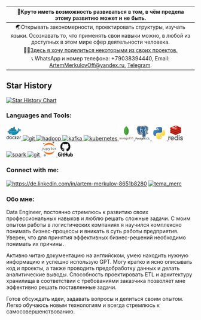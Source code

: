 | :rocket:Круто иметь возможность развиваться в том, в чём предела этому развитию может и не быть. |
|:--------------------------------------------------------------------------------------------:|
|:earth_asia:Открывать закономерности, проектировать структуры, изучать языки. Осознавать то, что применять свои навыки можно, в любой из доступных в этом мире сфер деятельности человека.|
|👨‍💻[Здесь я хочу поделиться некоторыми из своих проектов.](https://github.com/Artem-Merkulov/e_portfolio/tree/main)|
|:telephone_receiver: WhatsApp и номер телефона: +79038394440, Email: ArtemMerkulovOff@yandex.ru, [Telegram](https://t.me/ackai_pain).|

## Star History

<a href="https://star-history.com/#Artem-Merkulov/e_portfolio&Date">
 <picture>
   <source media="(prefers-color-scheme: dark)" srcset="https://api.star-history.com/svg?repos=Artem-Merkulov/e_portfolio&type=Date&theme=dark" />
   <source media="(prefers-color-scheme: light)" srcset="https://api.star-history.com/svg?repos=Artem-Merkulov/e_portfolio&type=Date" />
   <img alt="Star History Chart" src="https://api.star-history.com/svg?repos=Artem-Merkulov/e_portfolio&type=Date" />
 </picture>
</a>

<h3 align="left">Languages and Tools:</h3>
<a href="https://www.docker.com/" target="_blank" rel="noreferrer"> <img src="https://raw.githubusercontent.com/devicons/devicon/master/icons/docker/docker-original-wordmark.svg" alt="docker" width="40" height="40"/> </a> <a href="https://git-scm.com/" target="_blank" rel="noreferrer"> <img src="https://www.vectorlogo.zone/logos/git-scm/git-scm-icon.svg" alt="git" width="40" height="40"/> </a> <a href="https://hadoop.apache.org/" target="_blank" rel="noreferrer"> <img src="https://www.vectorlogo.zone/logos/apache_hadoop/apache_hadoop-icon.svg" alt="hadoop" width="40" height="40"/> </a> <a href="https://kafka.apache.org/" target="_blank" rel="noreferrer"> <img src="https://www.vectorlogo.zone/logos/apache_kafka/apache_kafka-icon.svg" alt="kafka" width="40" height="40"/> </a> <a href="https://kubernetes.io" target="_blank" rel="noreferrer"> <img src="https://www.vectorlogo.zone/logos/kubernetes/kubernetes-icon.svg" alt="kubernetes" width="40" height="40"/> </a> <a href="https://www.mongodb.com/" target="_blank" rel="noreferrer"> <img src="https://raw.githubusercontent.com/devicons/devicon/master/icons/mongodb/mongodb-original-wordmark.svg" alt="mongodb" width="40" height="40"/> </a> <a href="https://www.postgresql.org" target="_blank" rel="noreferrer"> <img src="https://raw.githubusercontent.com/devicons/devicon/master/icons/postgresql/postgresql-original-wordmark.svg" alt="postgresql" width="40" height="40"/> </a> <a href="https://www.python.org" target="_blank" rel="noreferrer"> <img src="https://raw.githubusercontent.com/devicons/devicon/master/icons/python/python-original.svg" alt="python" width="40" height="40"/> </a> <a href="https://redis.io" target="_blank" rel="noreferrer"> <img src="https://raw.githubusercontent.com/devicons/devicon/master/icons/redis/redis-original-wordmark.svg" alt="redis" width="40" height="40"/> </a>
<a href="https://spark.apache.org/" target="_blank" rel="noreferrer"> <img src="https://www.vectorlogo.zone/logos/apache_spark/apache_spark-icon.svg" alt="spark" width="40" height="40"/> </a> 
<a href="https://git-scm.com/" target="_blank" rel="noreferrer"> <img src="https://www.vectorlogo.zone/logos/git-scm/git-scm-icon.svg" alt="git" width="40" height="40"/> </a> 
<a href="https://jupyter.org/" target="_blank" rel="noreferrer"> <img src="https://raw.githubusercontent.com/devicons/devicon/master/icons/jupyter/jupyter-original-wordmark.svg" alt="jupyter" width="40" height="40"/> </a> 
<a href="https://github.com/" target="_blank" rel="noreferrer"> <img src="https://raw.githubusercontent.com/devicons/devicon/master/icons/github/github-original-wordmark.svg" alt="github" width="40" height="40"/> </a> </p>
<p align="left">

<h3 align="left">Connect with me:</h3>
<p align="left">
<a href="https://linkedin.com/in/https://de.linkedin.com/in/artem-merkulov-8651b8280" target="blank"><img align="center" src="https://raw.githubusercontent.com/rahuldkjain/github-profile-readme-generator/master/src/images/icons/Social/linked-in-alt.svg" alt="https://de.linkedin.com/in/artem-merkulov-8651b8280" height="30" width="40" /></a>
<a href="https://instagram.com/tema_merc" target="blank"><img align="center" src="https://raw.githubusercontent.com/rahuldkjain/github-profile-readme-generator/master/src/images/icons/Social/instagram.svg" alt="tema_merc" height="30" width="40" /></a>
</p>

### Обо мне:
Data Engineer, постоянно стремлюсь к развитию своих профессиональных навыков и люблю решать сложные задачи. С моим опытом работы в логистических компаниях я научился комплексно понимать бизнес-процессы и вникать в суть работы предприятия. Уверен, что для принятия эффективных бизнес-решений необходимо понимать их причины. 

Активно читаю документацию на английском, умею находить нужную информацию и успешно использую GPT. Могу кратко и ясно описывать код и проекты, а также проводить предобработку данных и делать аналитические выводы. Способность проектировать ETL и архитектуру хранилища в соответствии с требованиями заказчика позволяет мне эффективно решать поставленные задачи. 

Готов обсуждать идеи, задавать вопросы и делиться своим опытом. Легко обучаюсь новым технологиям и всегда стремлюсь к самосовершенствованию.

<!--
**Artem-Merkulov/Artem-Merkulov** is a ✨ _special_ ✨ repository because its `README.md` (this file) appears on your GitHub profile.

Here are some ideas to get you started:

- 🔭 I’m currently working on ...
- 🌱 I’m currently learning ...
- 👯 I’m looking to collaborate on ...
- 🤔 I’m looking for help with ...
- 💬 Ask me about ...
- 📫 How to reach me: ...
- 😄 Pronouns: ...
- ⚡ Fun fact: ...
-->
